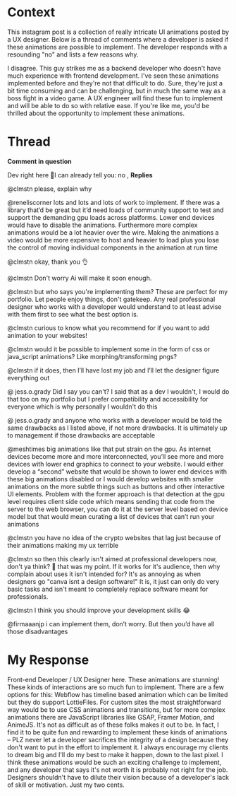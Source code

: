 # Context

This instagram post is a collection of really intricate UI animations posted by a UX designer. Below is a thread of comments where a developer is asked if these animations are possible to implement. The developer responds with a resounding "no" and lists a few reasons why.

I disagree. This guy strikes me as a backend developer who doesn't have much experience with frontend development. I've seen these animations implemented before and they're not that difficult to do. Sure, they're just a bit time consuming and can be challenging, but in much the same way as a boss fight in a video game. A UX engineer will find these fun to implement and will be able to do so with relative ease. If you're like me, you'd be thrilled about the opportunity to implement these animations.

# Thread

**Comment in question**

Dev right here 🙋I can already tell you: no
,
**Replies**

@clmstn please, explain why

@reneliscorner lots and lots and lots of work to implement. If there was a library that’d be great but it’d need loads of community support to test and support the demanding gpu loads across platforms. Lower end devices would have to disable the animations. Furthermore more complex animations would be a lot heavier over the wire. Making the animations a video would be more expensive to host and heavier to load plus you lose the control of moving individual components in the animation at run time

@clmstn okay, thank you 👌

@clmstn Don't worry Ai will make it soon enough.

@clmstn but who says you're implementing them? These are perfect for my portfolio. Let people enjoy things, don't gatekeep. Any real professional designer who works with a developer would understand to at least advise with them first to see what the best option is.

@clmstn curious to know what you recommend for if you want to add animation to your websites!

@clmstn would it be possible to implement some in the form of css or java_script animations? Like morphing/transforming pngs?

@clmstn if it does, then I’ll have lost my job and I’ll let the designer figure everything out

@ jess.o.grady Did I say you can't? I said that as a dev I wouldn't, I would do that too on my portfolio but I prefer compatibility and accessibility for everyone which is why personally I wouldn't do this

@ jess.o.grady and anyone who works with a developer would be told the same drawbacks as I listed above, if not more drawbacks. It is ultimately up to management if those drawbacks are acceptable

@meshtimes big animations like that put strain on the gpu. As internet devices become more and more interconnected, you’ll see more and more devices with lower end graphics to connect to your website. I would either develop a “second” website that would be shown to lower end devices with these big animations disabled or I would develop websites with smaller animations on the more subtle things such as buttons and other interactive UI elements. Problem with the former approach is that detection at the gpu level requires client side code which means sending that code from the server to the web browser, you can do it at the server level based on device model but that would mean curating a list of devices that can’t run your animations

@clmstn you have no idea of the crypto websites that lag just because of their animations making my ux terrible

@clmstn so then this clearly isn't aimed at professional developers now, don't ya think? 🤭 that was my point. If it works for it's audience, then why complain about uses it isn't intended for? It's as annoying as when designers go "canva isnt a design software!" It is, it just can only do very basic tasks and isn't meant to completely replace software meant for professionals.

@clmstn I think you should improve your development skills 😂

@firmaaanjp i can implement them, don’t worry. But then you’d have all those disadvantages

# My Response

Front-end Developer / UX Designer here. These animations are stunning! These kinds of interactions are so much fun to implement. There are a few options for this: Webflow has timeline based animation which can be limited but they do support LottieFiles. For custom sites the most straightforward way would be to use CSS animations and transitions, but for more complex animations there are JavaScript libraries like GSAP, Framer Motion, and AnimeJS. It's not as difficult as of these folks makes it out to be. In fact, I find it to be quite fun and rewarding to implement these kinds of animations – PLZ never let a developer sacrifices the integrity of a design because they don't want to put in the effort to implement it. I always encourage my clients to dream big and I'll do my best to make it happen, down to the last pixel. I think these animations would be such an exciting challenge to implement, and any developer that says it's not worth it is probably not right for the job. Designers shouldn't have to dilute their vision because of a developer's lack of skill or motivation. Just my two cents.

 <!-- will find these fun to implement and will be able to do so with relative ease. If you're like me, you'd be thrilled about the opportunity to implement these animations.  -->
